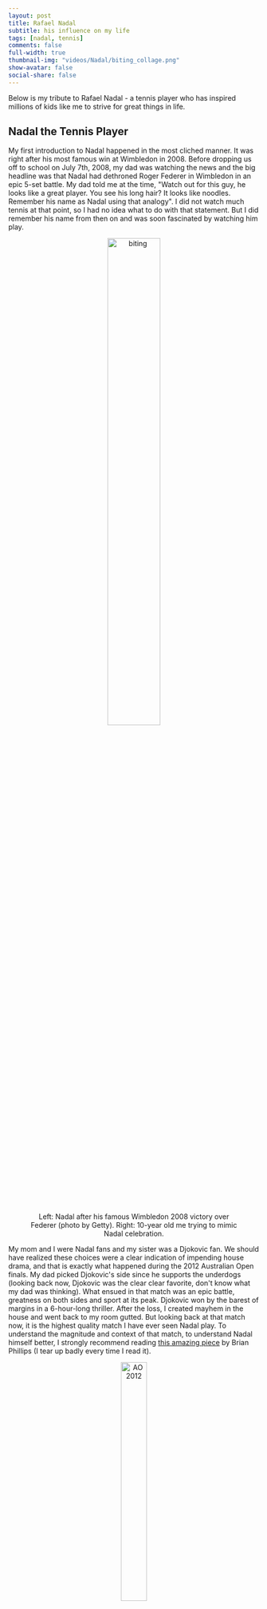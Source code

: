 ```yaml
---
layout: post
title: Rafael Nadal
subtitle: his influence on my life
tags: [nadal, tennis]
comments: false
full-width: true
thumbnail-img: "videos/Nadal/biting_collage.png"
show-avatar: false
social-share: false
---
```

  Below is my tribute to Rafael Nadal - a tennis player who has inspired millions of kids like me to strive for great things in life.  

## Nadal the Tennis Player
  My first introduction to Nadal happened in the most cliched manner. It was right after his most famous win at Wimbledon in 2008. Before dropping us off to school on July 7th, 2008, my dad was watching the news and the big headline was that Nadal had dethroned Roger Federer in Wimbledon in an epic 5-set battle. My dad told me at the time, "Watch out for this guy, he looks like a great player. You see his long hair? It looks like noodles. Remember his name as Nadal using that analogy". I did not watch much tennis at that point, so I had no idea what to do with that statement. But I did remember his name from then on and was soon fascinated by watching him play.
  
<figure style="text-align: center;">
  <img src="{{site.baseurl}}/videos/Nadal/biting_collage.jpg" alt="biting" style="width: 50%; height: auto;" />
  <figcaption>Left: Nadal after his famous Wimbledon 2008 victory over Federer (photo by Getty). Right: 10-year old me trying to mimic Nadal celebration.</figcaption>
</figure>


  My mom and I were Nadal fans and my sister was a Djokovic fan. We should have realized these choices were a clear indication of impending house drama, and that is exactly what happened during the 2012 Australian Open finals. My dad picked Djokovic's side since he supports the underdogs (looking back now, Djokovic was the clear clear favorite, don't know what my dad was thinking). What ensued in that match was an epic battle, greatness on both sides and sport at its peak. Djokovic won by the barest of margins in a 6-hour-long thriller. After the loss, I created mayhem in the house and went back to my room gutted. But looking back at that match now, it is the highest quality match I have ever seen Nadal play. To understand the magnitude and context of that match, to understand Nadal himself better, I strongly recommend reading [this amazing piece](https://grantland.com/features/the-epic-warfare-rafael-nadal-novak-djokovic-australian-open-final/) by Brian Phillips (I tear up badly every time I read it).

<figure style="text-align: center;">
  <img src="{{site.baseurl}}/videos/Nadal/Nadal_AO_2012_getty.jpg" alt="AO 2012" style="width: 35%; height: auto;" />
  <figcaption>Nadal passionately celebrating after winning the 4th set in the 2012 Australian Open finals against Djokovic (photo by Getty)</figcaption>
</figure>

  Over the years, Nadal has been a constant banker for victories for me (if you follow sports, you will know your happiness can depend on the team/player you support). He always wins the French Open, and it was no different in the pandemic year 2020 when everyone was going through difficult times, and he provided some normalcy in an absurd year. But to me, the Australian Open 2022 will always have a special place in my heart. For context, he was out for 6 months at the end of 2021 with a career-threatening foot injury and recovered from COVID just before reaching Melbourne in January. He somehow managed to reach the Australian Open finals, but there, against the most in-form player on tour, he was down two sets and staring at a triple break point (lose a point from there and it is mostly over). But Nadal is a [warrior](https://www.amazon.com/Warrior-Rafael-Nadal-Kingdom-Clay/dp/1538759136) who never gives up (more on this later). He clawed his way out and made a comeback at a micro (this match) and macro (from career-ending injury) level to win a record-breaking 21st Grand Slam and more importantly a second Australian Open (after 4 consecutive finals losses there). The timing of this was so lucky for me since I was going through one of the most difficult phases in my life, and after seeing this miracle, I believed that I could overcome whatever I was facing as well.

<figure style="text-align: center;">
  <img src="{{site.baseurl}}/videos/Nadal/Nadal_AO_2022_getty.avif" alt="AO 2022" style="width: 50%; height: auto;" />
  <figcaption>Nadal in disbelief after his miraculous comeback in 2022 Australian Open finals (photo by Getty)</figcaption>
</figure>

  Some of my favorite things about Nadal's tennis? Favorite Slam to watch Nadal play: Australian Open (the quality of matches and his story there is well expressed by Owen Lewis in this [blog post](https://popcorntennis.com/2022/01/11/the-fighter/). Favorite record of Nadal: 912 weeks in the top 10 (despite losing tournaments due to injuries). Favorite Nadal outfits: All the photos shown in this blog post. Favorite shot: [360-degree backhand slice](https://www.youtube.com/watch?v=zCxqdXLsrwQ). But honestly, I am just as happy to see him hit any other shot on the court. I get the same feeling of watching him as many people get when they watch Messi or Federer, even though Nadal's style is not as angelic as theirs.

## Nadal the Person
  What kind of a person is Nadal? What are the qualities I like about him? Firstly, his _humility_. Humility is a word that gets casually thrown around a lot for public figures, including Federer, Messi, Djokovic, and so on. They are humble yes, but more so from a public expectation of humility than actually internalizing it. Nadal is different. You can hear it when he speaks. He believes he is not special compared to normal people because of hitting a yellow ball very well or that he believes he needs to play his best even against a 200th-ranked player. Secondly, his [_humor_](https://www.youtube.com/watch?v=ppB_XtsQSsw), which I believe is underrated and rarely spoken of. Then, his _compartmentalization_ - of points, matches, and events. If he loses a point, either due to a great shot by the opponent or a silly mistake from himself, he quickly moves on to the next point. He to me epitomizes the famous saying from the Bhagvad Gita "You have the right to perform your duty, but you are not entitled to the fruits of action" to the closest extent I have seen. Then, his _honesty_ - saying things as they are without mincing words (see the humor video for examples). Lastly, his _tenacity_. His ability to fight the hardest when the chips are down and his ability to intellectually solve problems under pressure help him find a way when there does not seem to be one possible. 
  
  But why does he mean so much to me? Outside of close family and friends, he has been the biggest influence on my life and values. I have consumed countless hours of his content on the television and internet. I lived his matches like my own, his wins as my wins and his losses as my losses. My family and friends know how animated I get when I watch him play. I have learnt some important lessons in life by listening to his interviews and reading [his autobiography](https://www.amazon.com/Rafa-My-Story-Rafael-Nadal/dp/0751547735). But on a fundamental level, I feel the passion, the energy, the commitment, and the emotions that he goes through when caring so much about something. That is why I loved having the opportunity to watch him compete every week.
  
<details>

  <summary> My two cents on having an idol or role model </summary>  
  The topic of following/worshipping an idol can spark a lot of debate. The most notable argument against it is the bias it causes. Many people tend to believe (and defend) that whatever their idol does is correct, even in activities that are far from their expertise. Apart from this glaring problem, people also disregard the opportunity to explore other ways of living a better life and blindly follow their idol's approach towards many aspects of life. It is not only bad for the followers, but it is actually bad even for the role models themselves. Michael Jordan famously said the following statement in his "Last Dance" documentary: <a href="https://pippenainteasy.com/2020/05/04/chicago-bulls-5-best-quotes-episode-6-last-dance/">"I would never want to be considered a role model. It’s like a game that’s stacked against me. You know, there’s no way I can win."</a>  

  Even though these problems exist, I believe having someone to look up to is very helpful. Nadal himself has quoted that having Federer on the tour before him provided a great example of how to be a good person while also being successful. Having good examples makes it easier to, one, believe it is possible to achieve something, and two, find a pathway to achieve that something. I would end my two cents on this by leaving you with a quote I found on the internet long back (unable to track it unfortunately, so take only the essence of it), "don't blindly admire/follow your idols, but instead admire/follow the qualities you'd like to inherit from them". I believe that is a more healthy take for all parties involved. 

</details>

  
## The End
  Time to flood the gates. So, why does it hurt that he is retiring? After all, he is some dude I have never met and he does not even know I exist. Even more realistic question, why would it hurt since he has barely played any tournaments over the last two years? I should be used to a life without watching him play tennis. It hurts because it marks the end of me watching him compete, an activity that [engrossed me and in turn brought me a lot of happiness over the years][(https://vignesh99.github.io/2024-10-05-Happiness/). In a way, it is like mourning (the activity of watching him compete). And honestly, not watching him play the last two years has made it easier to accept this. But with Nadal, you always think there is a chance he will come back and start winning again. Now to realize that it will never happen is the hard pill to swallow.

<figure style="text-align: center;">
  <img src="{{site.baseurl}}/videos/Nadal/Nadal_Davis_Cup_2011_Reuters.jpg" alt="Davis Cup 2011" style="width: 35%; height: auto;" />
  <figcaption>Nadal collapsing to the floor after winning the Davis Cup for Spain in 2011 (photo by Reuters)</figcaption>
</figure>

  There are so many things I will miss about him leaving. Selfishly, the feeling of joy after watching him win will be a huge miss. But other smaller things like tracking his score, staying up late nights to watch him play, [listening to his matches and interviews on podcasts](https://www.thetennispodcast.net/), [watching him place his water bottles](https://www.youtube.com/watch?v=Vr42G2P_mrs), the grunting, the collapsing-to-the-ground celebration, or biting the trophies. Too many things to count.
  
  Honestly, the retirement has not sunk in yet, and I may not feel its effect now or in the next few years. But a few decades from now, when I am supporting another tennis star, and when they are down in the score, I would expect them to throw all their physical and mental capacity to win the point. I would expect them to show the belief, the tenacity,  the passion, the humility to modify their game plan, the willingness to put every sinew into the point and go as hard as possible. But they don't. That is when I will miss him. Probably the most important thing I will miss is the trust in the player. The trust to give everything in their capacity to win. Something I expect of myself, and something I knew I could expect from Nadal too. As with everything in life, trust mostly comes with time. But sometimes, with some people, you don't need that time. Because you understand them and it is meant to be. That was the case for me with Nadal. I was meant to be a Rafael Nadal fan...

<figure style="text-align: center;">
  <img src="{{site.baseurl}}/videos/Nadal/Nadal_Monte_Carlo_vamosbrigade.jpg" alt="Monte Carlo 2010" style="width: 50%; height: auto;" />
  <figcaption>Nadal reaching for a ball in 2010 Monte Carlo finals (photo by vamosbrigade.com)</figcaption>
</figure>

--------------------------------------------------------------------------------------------------------------------------------------------------------------

  P.S. No, this is not a love letter to Nadal. Both of us are straight, unfortunately.
